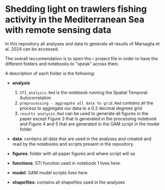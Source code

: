 # Shedding light on trawlers fishing activity in the Mediterranean Sea with remote sensing data 

In this repository all analyses and data to generate all results of Marsaglia et al. 2024 can be accessed.

The overall reccomendation is to open the `r` project file in order to have the different folders and notebooks to "speak" across them.

A description of each folder is the following: 

- **analysis**
  
  1. `STI_analysis.Rmd` is the notebook  running the Spatial Temporal Autocorrelation
  2. `preprocessing - aggragate all data to grid.Rmd` contains all the process to aggregate our data to a 0.2 decimal degrees grid
  3. `results analysis.Rmd` can be used to generate all figures in the paper except Figure 3 that is generated in the processing notebook and Figure 4 and 5 that are generated in the GAM script in the model folder.
  
- **data**: contains all data that are used in the analyses and created and read by the notebooks and scripts present in the repository.
  
- **figures**: folder with all paper figures and where script will sa

- **functions**: STI function used in notebook 1 lives here.

- **model**: GAM model scripts lives here

- **shapefiles**: contains all shapefiles used in the analyses



